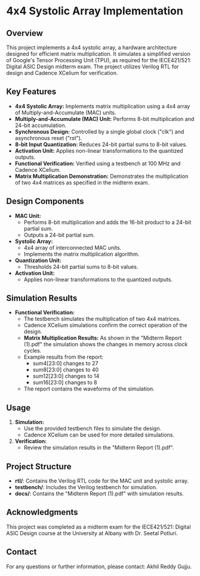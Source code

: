 # 4x4 Systolic Array Implementation

## Overview

This project implements a 4x4 systolic array, a hardware architecture designed for efficient matrix multiplication. It simulates a simplified version of Google's Tensor Processing Unit (TPU), as required for the IECE421/521: Digital ASIC Design midterm exam. The project utilizes Verilog RTL for design and Cadence XCelium for verification.

## Key Features

* **4x4 Systolic Array:** Implements matrix multiplication using a 4x4 array of Multiply-and-Accumulate (MAC) units.
* **Multiply-and-Accumulate (MAC) Unit:** Performs 8-bit multiplication and 24-bit accumulation.
* **Synchronous Design:** Controlled by a single global clock ("clk") and asynchronous reset ("rst").
* **8-bit Input Quantization:** Reduces 24-bit partial sums to 8-bit values.
* **Activation Unit:** Applies non-linear transformations to the quantized outputs.
* **Functional Verification:** Verified using a testbench at 100 MHz and Cadence XCelium.
* **Matrix Multiplication Demonstration:** Demonstrates the multiplication of two 4x4 matrices as specified in the midterm exam.

## Design Components

* **MAC Unit:**
    * Performs 8-bit multiplication and adds the 16-bit product to a 24-bit partial sum.
    * Outputs a 24-bit partial sum.
* **Systolic Array:**
    * 4x4 array of interconnected MAC units.
    * Implements the matrix multiplication algorithm.
* **Quantization Unit:**
    * Thresholds 24-bit partial sums to 8-bit values.
* **Activation Unit:**
    * Applies non-linear transformations to the quantized outputs.

## Simulation Results

* **Functional Verification:**
    * The testbench simulates the multiplication of two 4x4 matrices.
    * Cadence XCelium simulations confirm the correct operation of the design.
    * **Matrix Multiplication Results:** As shown in the "Midterm Report (1).pdf" the simulation shows the changes in memory across clock cycles.
    * Example results from the report:
        * sum4[23:0] changes to 27
        * sum8[23:0] changes to 40
        * sum12[23:0] changes to 14
        * sum16[23:0] changes to 8
    * The report contains the waveforms of the simulation.

## Usage

1.  **Simulation:**
    * Use the provided testbench files to simulate the design.
    * Cadence XCelium can be used for more detailed simulations.
2.  **Verification:**
    * Review the simulation results in the "Midterm Report (1).pdf".

## Project Structure

* **rtl/**: Contains the Verilog RTL code for the MAC unit and systolic array.
* **testbench/**: Includes the Verilog testbench for simulation.
* **docs/**: Contains the "Midterm Report (1).pdf" with simulation results.

## Acknowledgments

This project was completed as a midterm exam for the IECE421/521: Digital ASIC Design course at the University at Albany with Dr. Seetal Potluri.

## Contact

For any questions or further information, please contact: Akhil Reddy Gujju.
